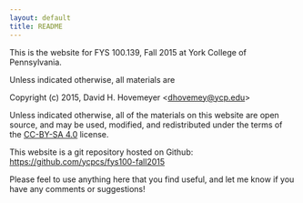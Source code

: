 ```yaml
---
layout: default
title: README
---
```


This is the website for FYS 100.139, Fall 2015 at York College of Pennsylvania.

Unless indicated otherwise, all materials are

Copyright (c) 2015, David H. Hovemeyer &lt;<dhovemey@ycp.edu>&gt;

Unless indicated otherwise, all of the materials on this website are open source, and may be used, modified, and redistributed under the terms of the <a href="http://creativecommons.org/licenses/by-sa/4.0/">CC-BY-SA 4.0</a> license.

This website is a git repository hosted on Github: <https://github.com/ycpcs/fys100-fall2015>

Please feel to use anything here that you find useful, and let me know if you have any comments or suggestions!
